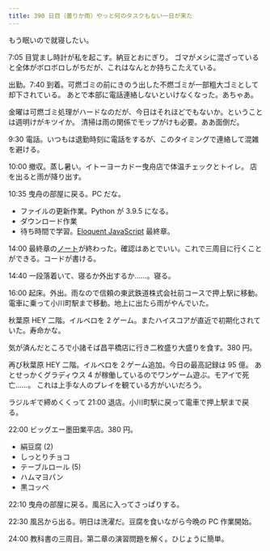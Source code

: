 ```yaml
---
title: 390 日目（曇りか雨）やっと何のタスクもない一日が来た
---
```


もう眠いので就寝したい。

7:05 目覚まし時計が私を起こす。納豆とおにぎり。
ゴマがメシに混ざっていると全体がボロボロしがちだが、これはなんとか持ちこたえている。

出勤。7:40 到着。可燃ゴミの前にきのう出した不燃ゴミが一部粗大ゴミとして却下されている。
あとで本部に電話連絡しないといけなくなった。あちゃあ。

金曜は可燃ゴミ処理がハードなのだが、今日はそれほどでもないか。ということは週明けがキツイか。
清掃は雨の関係でモップがけも必要。ああ面倒だ。

9:30 電話。いつもは退勤時刻に電話をするが、このタイミングで連絡して混雑を避ける。

10:00 撤収。蒸し暑い。イトーヨーカドー曳舟店で体温チェックとトイレ。
店を出ると雨が降り出す。

10:35 曳舟の部屋に戻る。PC だな。

* ファイルの更新作業。Python が 3.9.5 になる。
* ダウンロード作業
* 待ち時間で学習。[Eloquent JavaScript][Haverbeke18] 最終章。

14:00 最終章の[ノート][note]が終わった。確認はあとでいい。これで三周目に行くことができる。コードが書ける。

14:40 一段落着いて、寝るか外出するか……。寝る。

16:00 起床。外出。雨なので信頼の東武鉄道株式会社前コースで押上駅に移動。
電車に乗って小川町駅まで移動。地上に出たら雨がやんでいた。

秋葉原 HEY 二階。イルベロを 2 ゲーム。またハイスコアが直近で初期化されていた。寿命かな。

気が済んだところで小諸そば昌平橋店に行き二枚盛り大盛りを食す。380 円。

再び秋葉原 HEY 二階。イルベロを 2 ゲーム追加。今日の最高記録は 95 億。
あとせっかくグラディウス 4 が稼働しているのでワンゲーム遊ぶ。モアイで死亡……。
これは上手な人のプレイを観ている方がいいだろう。

ラジルギで締めくくって 21:00 退店。小川町駅に戻って電車で押上駅まで戻る。

22:00 ビッグエー墨田業平店。380 円。

* 絹豆腐 (2)
* しっとりチョコ
* テーブルロール (5)
* ハムマヨパン
* 黒コッペ

22:10 曳舟の部屋に戻る。風呂に入ってさっぱりする。

22:30 風呂から出る。明日は洗濯だ。豆腐を食いながら今晩の PC 作業開始。

24:00 教科書の三周目。第二章の演習問題を解く。ひじょうに簡単。

[Haverbeke18]: https://eloquentjavascript.net/
[note]: https://showa-yojyo.github.io/notebook/
